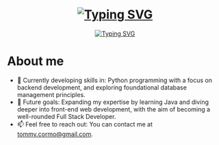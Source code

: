 <h1 align="center">
  <a href="https://git.io/typing-svg">
    <img src="https://readme-typing-svg.demolab.com?font=Fira+Code&size=25&duration=1&pause=1000&color=B08CF7&background=FFFFFF00&center=true&vCenter=true&repeat=false&width=435&lines=Tomas+C%C3%B3rdoba+Urquijo" alt="Typing SVG" />
  </a>
</h1>

<p align="center">
  <a href="https://git.io/typing-svg">
    <img src="https://readme-typing-svg.demolab.com?font=Fira+Code&pause=1000&color=B08CF7&background=FFFFFF00&center=true&vCenter=true&width=435&lines=2nd-year+Software+Engineering;University+of+Medell%C3%ADn+student+;Aspiring+Full+Stack+Developer" alt="Typing SVG" />    </a>
</p>

<h1>About me</h1>

- 🌱 Currently developing skills in: Python programming with a focus on backend development, and exploring foundational database management principles.
- 🎯 Future goals: Expanding my expertise by learning Java and diving deeper into front-end web development, with the aim of becoming a well-rounded Full Stack Developer.
- 📫 Feel free to reach out: You can contact me at tommy.cormo@gmail.com.
